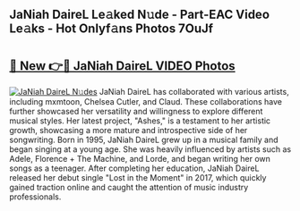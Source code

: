 ## JaNiah DaireL Le𝚊ked N𝚞de - Part-EAC Video Le𝚊ks - Hot Onlyf𝚊ns Photos 7OuJf

# <h2><a href="http://ac42199.deff.icu/?id=JaNiah+DaireL">🔗 New 👉🔴 JaNiah DaireL VIDEO Photos</a></h2>

[![JaNiah DaireL N𝚞des](https://i.imgur.com/rIISA9y.gif)](http://ac42199.deff.icu/?id=JaNiah+DaireL)
JaNiah DaireL has collaborated with various artists, including mxmtoon, Chelsea Cutler, and Claud. These collaborations have further showcased her versatility and willingness to explore different musical styles. Her latest project, "Ashes," is a testament to her artistic growth, showcasing a more mature and introspective side of her songwriting. Born in 1995, JaNiah DaireL grew up in a musical family and began singing at a young age. She was heavily influenced by artists such as Adele, Florence + The Machine, and Lorde, and began writing her own songs as a teenager. After completing her education, JaNiah DaireL released her debut single "Lost in the Moment" in 2017, which quickly gained traction online and caught the attention of music industry professionals.
